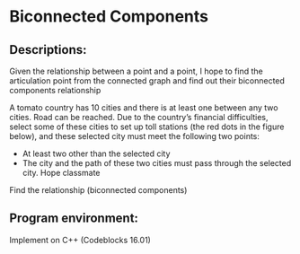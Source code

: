 # Biconnected Components

## Descriptions:
Given the relationship between a point and a point, I hope to find the articulation point from the connected graph and find out their biconnected components relationship

A tomato country has 10 cities and there is at least one between any two cities. Road can be reached. Due to the country’s financial difficulties, select some of these cities to set up toll stations (the red dots in the figure below), and these selected city must meet the following two points: 
* At least two other than the selected city
* The city and the path of these two cities must pass through the selected city. Hope classmate
  
Find the relationship (biconnected components)

## Program environment:
Implement on C++ (Codeblocks 16.01)

